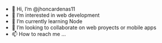 - 👋 Hi, I’m @jhoncardenas11
- 👀 I’m interested in web development
- 🌱 I’m currently learning Node
- 💞️ I’m looking to collaborate on web proyects or mobile apps
- 📫 How to reach me ...

<!---
jhoncardenas11/jhoncardenas11 is a ✨ special ✨ repository because its `README.md` (this file) appears on your GitHub profile.
You can click the Preview link to take a look at your changes.
--->
